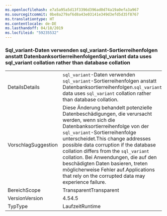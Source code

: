 ```yaml
---
ms.openlocfilehash: e7a5a95a5d13f3396d396ad0d74a19a0efa3a967
ms.sourcegitcommit: 0be8a279af6d8a43e03141e349d3efd5d35f8767
ms.translationtype: HT
ms.contentlocale: de-DE
ms.lasthandoff: 04/18/2019
ms.locfileid: "59235532"
---
```

### <a name="sqlvariant-data-uses-sqlvariant-collation-rather-than-database-collation"></a><span data-ttu-id="e576c-101">Sql_variant-Daten verwenden sql_variant-Sortierreihenfolgen anstatt Datenbanksortierreihenfolgen</span><span class="sxs-lookup"><span data-stu-id="e576c-101">Sql_variant data uses sql_variant collation rather than database collation</span></span>

|   |   |
|---|---|
|<span data-ttu-id="e576c-102">Details</span><span class="sxs-lookup"><span data-stu-id="e576c-102">Details</span></span>|<span data-ttu-id="e576c-103"><code>sql_variant</code>-Daten verwenden <code>sql_variant</code>-Sortierreihenfolgen anstatt Datenbanksortierreihenfolgen.</span><span class="sxs-lookup"><span data-stu-id="e576c-103"><code>sql_variant</code> data uses <code>sql_variant</code> collation rather than database collation.</span></span>|
|<span data-ttu-id="e576c-104">Vorschlag</span><span class="sxs-lookup"><span data-stu-id="e576c-104">Suggestion</span></span>|<span data-ttu-id="e576c-105">Diese Änderung behandelt potenzielle Datenbeschädigungen, die verursacht werden, wenn sich die Datenbanksortierreihenfolge von der <code>sql_variant</code>-Sortierreihenfolge unterscheidet.</span><span class="sxs-lookup"><span data-stu-id="e576c-105">This change addresses possible data corruption if the database collation differs from the <code>sql_variant</code> collation.</span></span> <span data-ttu-id="e576c-106">Bei Anwendungen, die auf den beschädigten Daten basieren, treten möglicherweise Fehler auf.</span><span class="sxs-lookup"><span data-stu-id="e576c-106">Applications that rely on the corrupted data may experience failure.</span></span>|
|<span data-ttu-id="e576c-107">Bereich</span><span class="sxs-lookup"><span data-stu-id="e576c-107">Scope</span></span>|<span data-ttu-id="e576c-108">Transparent</span><span class="sxs-lookup"><span data-stu-id="e576c-108">Transparent</span></span>|
|<span data-ttu-id="e576c-109">Version</span><span class="sxs-lookup"><span data-stu-id="e576c-109">Version</span></span>|<span data-ttu-id="e576c-110">4.5</span><span class="sxs-lookup"><span data-stu-id="e576c-110">4.5</span></span>|
|<span data-ttu-id="e576c-111">Typ</span><span class="sxs-lookup"><span data-stu-id="e576c-111">Type</span></span>|<span data-ttu-id="e576c-112">Laufzeit</span><span class="sxs-lookup"><span data-stu-id="e576c-112">Runtime</span></span>|
